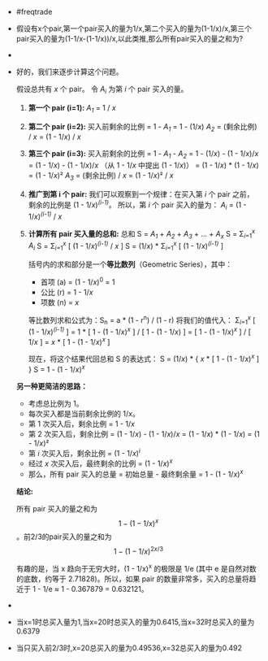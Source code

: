 - #freqtrade
- 假设有x个pair,第一个pair买入的量为1/x,第二个买入的量为(1-1/x)/x,第三个pair买入的量为(1-1/x-(1-1/x))/x,以此类推,那么所有pair买入的量之和为?
-
- 好的，我们来逐步计算这个问题。
  
  假设总共有 *x* 个 pair。
  令 *A<sub>i</sub>* 为第 *i* 个 pair 买入的量。
  
  1.  **第一个 pair (i=1):**
      *A<sub>1</sub>* = 1 / *x*
  
  2.  **第二个 pair (i=2):**
      买入前剩余的比例 = 1 - *A<sub>1</sub>* = 1 - (1/*x*)
      *A<sub>2</sub>* = (剩余比例) / *x* = (1 - 1/*x*) / *x*
  
  3.  **第三个 pair (i=3):**
      买入前剩余的比例 = 1 - *A<sub>1</sub>* - *A<sub>2</sub>*
      = 1 - (1/*x*) - (1 - 1/*x*)/*x*
      = (1 - 1/*x*) - (1 - 1/*x*)/*x*  （从 1 - 1/*x* 中提出 (1 - 1/*x*)）
      = (1 - 1/*x*) * (1 - 1/*x*)
      = (1 - 1/*x*)²
      *A<sub>3</sub>* = (剩余比例) / *x* = (1 - 1/*x*)² / *x*
  
  4.  **推广到第 i 个 pair:**
      我们可以观察到一个规律：在买入第 *i* 个 pair 之前，剩余的比例是 (1 - 1/*x*)<sup>*(i-1)*</sup>。
      所以，第 *i* 个 pair 买入的量为：
      *A<sub>i</sub>* = (1 - 1/*x*)<sup>*(i-1)*</sup> / *x*
  
  5.  **计算所有 pair 买入量的总和:**
      总和 S = *A<sub>1</sub>* + *A<sub>2</sub>* + *A<sub>3</sub>* + ... + *A<sub>x</sub>*
      S = Σ<sub>*i*=1</sub><sup>*x*</sup> *A<sub>i</sub>*
      S = Σ<sub>*i*=1</sub><sup>*x*</sup> [ (1 - 1/*x*)<sup>*(i-1)*</sup> / *x* ]
      S = (1/*x*) * Σ<sub>*i*=1</sub><sup>*x*</sup> [ (1 - 1/*x*)<sup>*(i-1)*</sup> ]
  
      括号内的求和部分是一个**等比数列**（Geometric Series），其中：
      *   首项 (a) = (1 - 1/*x*)<sup>0</sup> = 1
      *   公比 (r) = 1 - 1/*x*
      *   项数 (n) = *x*
  
      等比数列求和公式为：S<sub>n</sub> = a * (1 - r<sup>n</sup>) / (1 - r)
      将我们的值代入：
      Σ<sub>*i*=1</sub><sup>*x*</sup> [ (1 - 1/*x*)<sup>*(i-1)*</sup> ] = 1 * [ 1 - (1 - 1/*x*)<sup>*x*</sup> ] / [ 1 - (1 - 1/*x*) ]
      = [ 1 - (1 - 1/*x*)<sup>*x*</sup> ] / [ 1/*x* ]
      = *x* * [ 1 - (1 - 1/*x*)<sup>*x*</sup> ]
  
      现在，将这个结果代回总和 S 的表达式：
      S = (1/*x*) * { *x* * [ 1 - (1 - 1/*x*)<sup>*x*</sup> ] }
      S = 1 - (1 - 1/*x*)<sup>*x*</sup>
  
  **另一种更简洁的思路：**
  
  *   考虑总比例为 1。
  *   每次买入都是当前剩余比例的 1/*x*。
  *   第 1 次买入后，剩余比例 = 1 - 1/*x*
  *   第 2 次买入后，剩余比例 = (1 - 1/*x*) - (1 - 1/*x*)/*x* = (1 - 1/*x*) * (1 - 1/*x*) = (1 - 1/*x*)²
  *   第 *i* 次买入后，剩余比例 = (1 - 1/*x*)<sup>*i*</sup>
  *   经过 *x* 次买入后，最终剩余的比例 = (1 - 1/*x*)<sup>*x*</sup>
  *   那么，所有 pair 买入的总量 = 初始总量 - 最终剩余量 = 1 - (1 - 1/*x*)<sup>*x*</sup>
  
  **结论:**
  
  所有 pair 买入的量之和为 $$1-(1-1/x)^x$$。前2/3的pair买入的量之和为$$1-(1-1/x)^{2x/3}$$
  
  有趣的是，当 x 趋向于无穷大时，(1 - 1/x)<sup>x</sup> 的极限是 1/e (其中 e 是自然对数的底数，约等于 2.71828)。所以，如果 pair 的数量非常多，买入的总量将趋近于 1 - 1/e ≈ 1 - 0.367879 = 0.632121。
-
- 当x=1时总买入量为1,当x=20时总买入的量为0.6415,当x=32时总买入的量为0.6379
- 当只买入前2/3时,x=20总买入的量为0.49536,x=32总买入的量为0.492